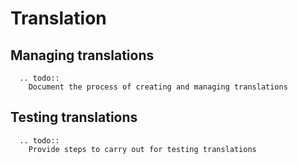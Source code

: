 # Translation

## Managing translations

```eval_rst
  .. todo::
    Document the process of creating and managing translations
```

## Testing translations

```eval_rst
  .. todo::
    Provide steps to carry out for testing translations
```
